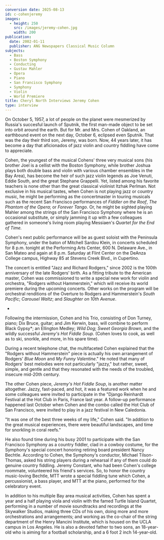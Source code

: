 ```yaml
---
conversion date: 2025-08-13
id: c-cohenjeremy
images:
  - height: 250
    src: /images/jeremy-cohen.jpg
    width: 200
publication:
  date: 2002-01-11
  publisher: ANG Newspapers Classical Music Column
subjects:
  - Bass
  - Boston Symphony
  - Conducting
  - Gustav Mahler
  - Opera
  - Piano
  - San Francisco Symphony
  - Symphony
  - Violin
  - World Premiere
title: Cheryl North Interviews Jeremy Cohen
type: interview
---
```



On October 5, 1957, a lot of people on the planet were mesmerized by Russia's succesful launch of Sputnik, the first man-made object to be set into orbit around the earth. But for Mr. and Mrs. Cohen of Oakland, an earthbound event on the next day, October 6, eclipsed even Sputnik. That was the day their third son, Jeremy, was born. Now, 44 years later, it has become a day that aficionados of jazz violin and country fiddling have come to appreciate.

Cohen, the youngest of the musical Cohens' three very musical sons (his brother Joel is a cellist with the Boston Symphony, while brother Joshua plays both double bass and violin with various chamber ensembles in the Bay Area), has become the heir of such jazz violin legends as Joe Venuti, Eddie South, and the great Stephane Grappelli. Yet, listed among his favorite teachers is none other than the great classical violinist Itzhak Perlman. Not exclusive in his musical tastes, when Cohen is not playing jazz or country music, he might be performing as the concertmaster in touring musicals such as the recent San Francisco performances of *Fiddler on the Roof*, *The Phantom of the Opera*; or *Forever Tango*. Or, he might be sighted playing Mahler among the strings of the San Francisco Symphony where he is an occasional substitute, or simply jamming it up with a few colleagues gathered in someone's living room playing Messiaen's *Quartet for the End of Time.*

Cohen's next public performance will be as guest soloist with the Peninsula Symphony, under the baton of Mitchell Sardou Klein, in concerts scheduled for 8 p.m. tonight at the Performing Arts Center, 600 N. Delaware Ave., in San Mateo and again at 8 p.m. Saturday at Flint Center on the DeAnza College campus, Highway 85 at Stevens Creek Blvd., in Cupertino.

The concert is entitled "Jazz and Richard Rodgers," since 2002 is the 100th anniversary of the late Rodgers' birth. As a fitting tribute to the American master, Cohen was commissioned to write a special new work for violin and orchestra, "Rodgers without Hammerstein," which will receive its world premiere during the upcoming concerts. Other works on the program will be orchestral renditions of the Overture to Rodgers and Hammerstein's *South Pacific*; *Carousel Waltz*; and *Slaughter on 10th Avenue*.

*

Following the intermission, Cohen and his Trio, consisting of Don Turney, piano; Dix Bruce, guitar; and Jim Kerwin, bass, will combine to perform Black Gypsy*; an Ellington Medley; *Wild Dog*; *Sweet Georgia Brown*, and the wildly successful *Jeremy's Hot Fiddle Soup.* (Cohen loves to cook, as well as to ski, snorkle, and more, in his spare time).

During a recent telephone chat, the multifaceted Cohen explained that the "Rodgers without Hammerstein" piece is actually his own arrangement of Rodgers' *Blue Moon* and *My Funny Valentine*." He noted that many of Rodgers' best melodies were not particularly "jazzy," but rather, sweet, simple, and gentle and that they resonated with the needs of the troubled, insecure mid-20th century.

The other Cohen piece, *Jeremy's Hot Fiddle Soup*, is another matter altogether. Jazzy, fast-paced, and hot, it was a featured work when he and some colleagues were invited to participate in the "Django Reinhardt Festival at the Hot Club in Paris, France last year. A follow-up performance happened last October when Cohen and the combo called the Hot Club of San Francisco, were invited to play in a jazz festival in New Caledonia.

"It was one of the best three weeks of my life," Cohen said. "In addition to the great musical experiences, there were beautiful landscapes, and time for snorkling in coral reefs."

He also found time during his busy 2001 to participate with the San Francisco Symphony as a country fiddler, clad in a cowboy costume, for the Symphony's special concert honoring retiring board president Nancy Bechtle. According to Cohen, the Symphony's conductor, Michael Tilson-Thomas, asked his string players during a rehearsal if any of them could do genuine country fiddling. Jeremy Constant, who had been Cohen's college roommate, volunteered his friend's services. So, to honor the country music-loving Bechtle, MTT wrote a special fiddling tune which Cohen, a percussionist, a bass player, and MTT at the piano, performed for the celebratory event.

In addition to his multiple Bay area musical activities, Cohen has spent a year and a half playing viola and violin with the famed Turtle Island Quartet, performing in a number of movie soundtracks and recordings at the Skywalker Studios, making three CDs of his own, doing more and more orchestrations and arrangements; and working as the co-chair of the string department of the Henry Mancini Institute, which is housed on the UCLA campus in Los Angeles. He is also a devoted father to two sons, an 18-year-old who is aiming for a football scholarship, and a 6 foot 2 inch 14-year-old.


